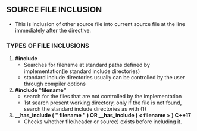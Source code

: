 ## SOURCE FILE INCLUSION
  - This is inclusion of other source file into current source file at the line immediately after the directive.
  
### TYPES OF FILE INCLUSIONS
  1. **#include <filename>**
     - Searches for filename at standard paths defined by implementation(ie standard include directories)
     - standard include directories usually can be controlled by the user through compiler options
  2. **#include "filename"**
     - search for the files that are not controlled by the implementation
     - 1st search present working directory, only if the file is not found, search the standard include directories as with (1)
  3. **__has_include ( " filename " ) OR __has_include ( < filename > )	C++17**
     - Checks whether file(header or source) exists before including it.
